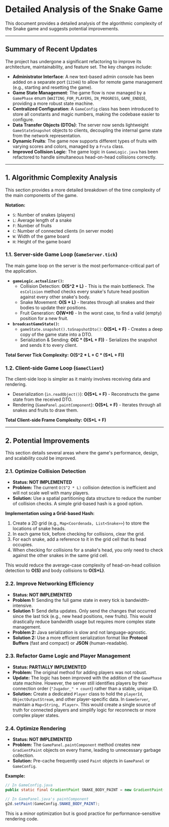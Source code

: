 # Detailed Analysis of the Snake Game

This document provides a detailed analysis of the algorithmic complexity of the Snake game and suggests potential improvements.

---

## Summary of Recent Updates

The project has undergone a significant refactoring to improve its architecture, maintainability, and feature set. The key changes include:

*   **Administrator Interface**: A new text-based admin console has been added on a separate port (`12346`) to allow for remote game management (e.g., starting and resetting the game).
*   **Game State Management**: The game flow is now managed by a `GamePhase` enum (`WAITING_FOR_PLAYERS`, `IN_PROGRESS`, `GAME_ENDED`), providing a more robust state machine.
*   **Centralized Configuration**: A `GameConfig` class has been introduced to store all constants and magic numbers, making the codebase easier to configure.
*   **Data Transfer Objects (DTOs)**: The server now sends lightweight `GameStateSnapshot` objects to clients, decoupling the internal game state from the network representation.
*   **Dynamic Fruits**: The game now supports different types of fruits with varying scores and colors, managed by a `Fruta` class.
*   **Improved Collision Logic**: The game logic in `GameLogic.java` has been refactored to handle simultaneous head-on-head collisions correctly.

---

## 1. Algorithmic Complexity Analysis

This section provides a more detailed breakdown of the time complexity of the main components of the game.

**Notation:**
*   `S`: Number of snakes (players)
*   `L`: Average length of a snake
*   `F`: Number of fruits
*   `C`: Number of connected clients (in server mode)
*   `W`: Width of the game board
*   `H`: Height of the game board

### 1.1. Server-side Game Loop (`GameServer.tick`)

The main game loop on the server is the most performance-critical part of the application.

*   **`gameLogic.actualizar()`:**
    *   Collision Detection: **O(S^2 * L)** - This is the main bottleneck. The `esColision` method checks every snake's future head position against every other snake's body.
    *   Snake Movement: **O(S * L)** - Iterates through all snakes and their bodies to update their positions.
    *   Fruit Generation: **O(W*H)** - In the worst case, to find a valid (empty) position for a new fruit.
*   **`broadcastGameState()`:**
    *   `gameState.snapshot().toSnapshotDto()`: **O(S*L + F)** - Creates a deep copy of the game state into a DTO.
    *   Serialization & Sending: **O(C * (S*L + F))** - Serializes the snapshot and sends it to every client.

**Total Server Tick Complexity:** **O(S^2 * L + C * (S*L + F))**

### 1.2. Client-side Game Loop (`GameClient`)

The client-side loop is simpler as it mainly involves receiving data and rendering.

*   Deserialization (`in.readObject()`): **O(S*L + F)** - Reconstructs the game state from the received DTO.
*   Rendering (`GamePanel.paintComponent`): **O(S*L + F)** - Iterates through all snakes and fruits to draw them.

**Total Client-side Frame Complexity:** **O(S*L + F)**

---

## 2. Potential Improvements

This section details several areas where the game's performance, design, and scalability could be improved.

### 2.1. Optimize Collision Detection

*   **Status: NOT IMPLEMENTED**
*   **Problem:** The current `O(S^2 * L)` collision detection is inefficient and will not scale well with many players.
*   **Solution:** Use a spatial partitioning data structure to reduce the number of collision checks. A simple grid-based hash is a good option.

**Implementation using a Grid-based Hash:**

1.  Create a 2D grid (e.g., `Map<Coordenada, List<Snake>>`) to store the locations of snake heads.
2.  In each game tick, before checking for collisions, clear the grid.
3.  For each snake, add a reference to it in the grid cell that its head occupies.
4.  When checking for collisions for a snake's head, you only need to check against the other snakes in the same grid cell.

This would reduce the average-case complexity of head-on-head collision detection to **O(S)** and body collisions to **O(S*L)**.

### 2.2. Improve Networking Efficiency

*   **Status: NOT IMPLEMENTED**
*   **Problem 1:** Sending the full game state in every tick is bandwidth-intensive.
*   **Solution 1:** Send delta updates. Only send the changes that occurred since the last tick (e.g., new head positions, new fruits). This would drastically reduce bandwidth usage but requires more complex state management.
*   **Problem 2:** Java serialization is slow and not language-agnostic.
*   **Solution 2:** Use a more efficient serialization format like **Protocol Buffers** (fast and compact) or **JSON** (human-readable).

### 2.3. Refactor Game Logic and Player Management

*   **Status: PARTIALLY IMPLEMENTED**
*   **Problem:** The original method for adding players was not robust.
*   **Update:** The logic has been improved with the addition of the `GamePhase` state machine. However, the server still identifies players by their connection order (`"Jugador_" + count`) rather than a stable, unique ID.
*   **Solution:** Create a dedicated `Player` class to hold the `playerId`, `ObjectOutputStream`, and other player-specific data. In `GameServer`, maintain a `Map<String, Player>`. This would create a single source of truth for connected players and simplify logic for reconnects or more complex player states.

### 2.4. Optimize Rendering

*   **Status: NOT IMPLEMENTED**
*   **Problem:** The `GamePanel.paintComponent` method creates new `GradientPaint` objects on every frame, leading to unnecessary garbage collection.
*   **Solution:** Pre-cache frequently used `Paint` objects in `GamePanel` or `GameConfig`.

**Example:**

```java
// In GameConfig.java
public static final GradientPaint SNAKE_BODY_PAINT = new GradientPaint(0, 0, Color.GREEN, 20, 20, Color.GREEN.darker());

// In GamePanel.java's paintComponent
g2d.setPaint(GameConfig.SNAKE_BODY_PAINT);
```
This is a minor optimization but is good practice for performance-sensitive rendering code.
